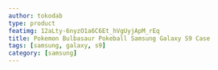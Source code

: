 ```yaml
---
author: tokodab
type: product
featimg: 12aLty-6nyzO1a6C6Et_hVgUyjApM_rEq
title: Pokemon Bulbasaur Pokeball Samsung Galaxy S9 Case
tags: [samsung, galaxy, s9]
category: [samsung]
---
```

